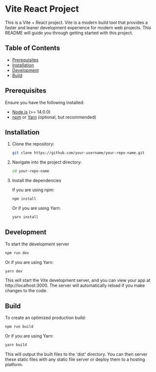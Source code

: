 # Vite React Project

This is a Vite + React project. Vite is a modern build tool that provides a faster and leaner development experience for modern web projects. This README will guide you through getting started with this project.

## Table of Contents

- [Prerequisites](#prerequisites)
- [Installation](#installation)
- [Development](#development)
- [Build](#build)


## Prerequisites

Ensure you have the following installed:

- [Node.js](https://nodejs.org/) (>= 14.0.0)
- [npm](https://www.npmjs.com/) or [Yarn](https://classic.yarnpkg.com/) (optional, but recommended)

## Installation

1. Clone the repository:

   ```bash
   git clone https://github.com/your-username/your-repo-name.git

2. Navigate into the project directory:
   ```bash
   cd your-repo-name

3. Install the dependencies

   If you are using npm:
   ```bash
   npm install
   ```
   Or if you are using Yarn:
   ```bash
   yarn install


## Development

To start the development server
   ```bash
   npm run dev
   ```

Or if you are using Yarn:
   ```bash
   yarn dev
   ```

This will start the Vite development server, and you can view your app at http://localhost:3000. The server will automatically reload if you make changes to the code.

## Build

To create an optimized production build:

   ```bash
   npm run build
   ```

Or if you are using Yarn:
   ```bash
   yarn build
   ```
   
This will output the built files to the 'dist' directory. You can then server these static files with any static file server or deploy them to a hosting platform.
